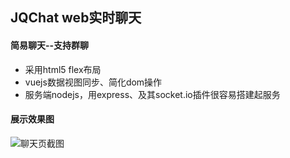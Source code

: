## JQChat web实时聊天
#### 简易聊天--支持群聊
* 采用html5 flex布局
* vuejs数据视图同步、简化dom操作
* 服务端nodejs，用express、及其socket.io插件很容易搭建起服务

#### 展示效果图
![聊天页截图](http://ohsmsw5ly.bkt.clouddn.com/image/chat2.jpg)
